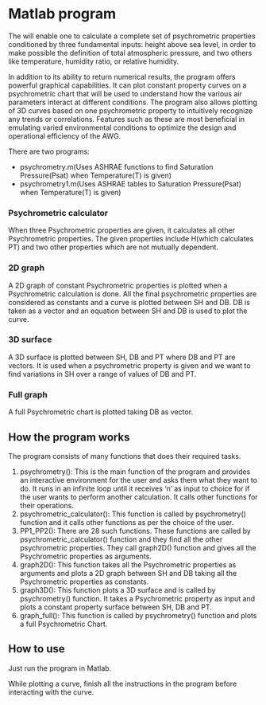 # Matlab program

The  will enable one to calculate a complete set of psychrometric properties conditioned by three fundamental inputs: height above sea level, in order to make possible the definition of total atmospheric pressure, and two others like temperature, humidity ratio, or relative humidity.

In addition to its ability to return numerical results, the program offers powerful graphical capabilities. It can plot constant property curves on a psychrometric chart that will be used to understand how the various air parameters interact at different conditions. The program also allows plotting of 3D curves based on one psychrometric property to intuitively recognize any trends or correlations. Features such as these are most beneficial in emulating varied environmental conditions to optimize the design and operational efficiency of the AWG.

There are two programs:
- psychrometry.m(Uses ASHRAE functions to find Saturation Pressure(Psat) when Temperature(T) is given)
- psychrometry1.m(Uses ASHRAE tables to Saturation Pressure(Psat) when Temperature(T) is given)

### Psychrometric calculator

When three Psychrometric properties are given, it calculates all other Psychrometric properties. The given properties include H(which calculates PT) and two other properties which are not mutually dependent.

### 2D graph

A 2D graph of constant Psychrometric properties is plotted when a Psychrometric calculation is done. All the final psychrometric properties are considered as constants and a curve is plotted between SH and DB.
DB is taken as a vector and an equation between SH and DB is used to plot the curve.

### 3D surface

A 3D surface is plotted between SH, DB and PT where DB and PT are vectors. It is used when a psychrometric property is given and we want to find variations in SH over a range of values of DB and PT.

### Full graph

A full Psychrometric chart is plotted taking DB as vector.

## How the program works

The program consists of many functions that does their required tasks.
1.	psychrometry(): This is the main function of the program and provides an interactive environment for the user and asks them what they want to do. It runs in an infinite loop until it receives ‘n’ as input to choice for if the user wants to perform another calculation. It calls other functions for their operations.
2.	psychrometric_calculator(): This function is called by psychrometry() function and it calls other functions as per the choice of the user.
3.	PP1_PP2(): There are 28 such functions. These functions are called by psychrometric_calculator() function and they find all the other psychrometric properties. They call graph2D() function and gives all the Psychrometric properties as arguments.
4.	graph2D(): This function takes all the Psychrometric properties as arguments and plots a 2D graph between SH and DB taking all the Psychrometric properties as constants.
5.	graph3D(): This function plots a 3D surface and is called by psychrometry() function. It takes a Psychrometric property as input and plots a constant property surface between SH, DB and PT.
6.	 graph_full(): This function is called by psychrometry() function and plots a full Psychrometric Chart.

## How to use

Just run the program in Matlab.

While plotting a curve, finish all the instructions in the program before interacting with the curve.